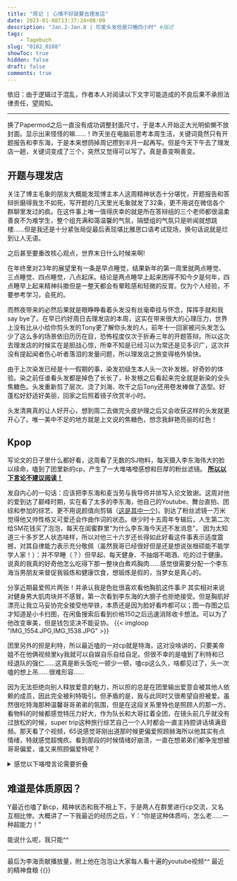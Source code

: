 ```yaml
---
title: "周记 | 心情不好就要去理发店"
date: 2023-01-08T13:37:24+08:00
description: "Jan.2-Jan.8 | 珍爱头发但是只睡四小时" #描述
tags: 
    - Tagebuch
slug: "0102_0108"
showToc: true
hidden: false
draft: false
comments: true
---
```


依旧：由于逻辑过于混乱，作者本人对阅读以下文字可能造成的不良后果不承担法律责任，望周知。

---

换了Papermod之后一直没有成功调整封面尺寸，于是本人开始正大光明偷懒不放封面。显示出来怪怪的嘛……！昨天坐在电脑前思考本周生活，关键词竟然只有开题报告和李东海，于是本来想鸽掉周记攒到半月一起再写。但是今天下午去了理发店一趟，关键词变成了三个，突然又觉得可以写了。真是善变啊善变。

## 开题与理发店
关注了博主毛象的朋友大概能发现博主本人这周精神状态十分堪忧，开题报告和答辩折磨得我生不如死，写开题的几天里光毛象就发了32条，更不用说在微信各个群聊里发过的疯。在这件事上唯一值得庆幸的就是所在答辩组的三个老师都很温柔善良不为难学生，整个组充满和蔼温馨的气氛，隔壁组的气氛只是听闻就想跳楼……但是我还是十分紧张局促最后表现堪比雅思口语考试现场，换句话说就是烂到让人无语。

之后甚至要重改核心观点，世界末日什么时候来啊!

在年终里对23年的展望里有一条是早点睡觉，结果新年的第一周里就两点睡觉、三点睡觉、四点睡觉，八点起床。结论是两点睡早上起来困得不知今夕是何年，四点睡早上起来精神抖擞但是一整天都会有晕眩感和轻微的反胃。仅为个人经验，不要参考学习，会死的。

而熬夜带来的必然后果就是眼睁睁看着头发没有丝毫牵挂与怀念，挥挥手就和我say bye了。在早已约好周日去理发店的本周，这实在带来很大的心理压力，世界上没有比从小给你剪头发的Tony更了解你头发的人，前年十一回家被问头发怎么少了这么多的场景依旧历历在目，恐怖程度仅次于折寿三年的开题答辩。所以这次去理发店的时候实在是胆战心惊，所幸不知是已经习以为常还是见多识广，这次并没有提起闻者伤心听者落泪的发量问题，所以理发店之旅变得格外愉快。

由于上次染发已经是十一假期的事，染发初级生本人头一次补发根。好奇妙的体验。染之前任谁看头发都是掉色了长长了，补发根之后看起来完全就是新染的全头焦糖色。头发重新剪了层次、烫了刘海、吹干之后Tony还用卷发棒做了造型。好蓬松好舒适好美丽，回家之后照着镜子欣赏半小时。

头发清爽真的让人好开心，想到周二去做完头皮护理之后又会收获这样的头发就更开心了。唯一美中不足的地方就是上文说的焦糖色，想念我鲜艳亮丽的红色！

## Kpop
写论文的日子里什么都好看，这周看了无数的SJ物料，每天摄入李东海伟大的脸以续命，嗑到了团里新的cp，产生了一大堆咯噔感想和巨厚的粉丝滤镜。 <u>**所以以下言论不建议阅读！**</u>

发自内心的一句话：应该把李东海和麦当劳与我导师并排写入论文致谢。这周对他的爱到达了巅峰时期，实在看了太多的李东海，他自己的Youtube、舞台直拍、团综和参加的综艺、更不用说颜值向剪辑（[这是其中一个](https://www.bilibili.com/video/BV1k34y1j7J5/))。到达了粉丝滤镜一万米觉得他又帅性格又可爱还会作曲作词的状态。继少时十五周年专辑后，人生第二次给SM花钱买了泡泡，每天在闺蜜群里“为什么李东海今天还不发消息”， 因为太知道三十多岁艺人状态啥样，所以对他三十六岁还长得如此好看这件事表示适度震撼，对其自律能力表示充分敬佩（虽然我哥已经很好但是还是想说张根硕能不能学学人家！）：并不早睡（？）但早起、每天健身、不抽烟不喝酒、吃的过于健康。说真的我真的好奇他怎么吃得下那一整块白煮鸡胸肉……感觉很需要分配一个李东海当男朋友来督促我锻炼和健康饮食，想锻炼是假的，当梦女是真心的。

分享近期最爱照片两张！并承认我是色批很喜欢看他胸肌这件事:P 其实相对来说对健身男大肌肉块并不感冒，第一次看到李东海的大膀子也拒绝接受。但是胸肌好漂亮让我立马妥协完全接受他举铁，本质还是因为脸好看咋都可以；图一存图之后才知道是小卡扫图，在闲鱼搜索后看到价格150之后迅速消除收卡想法。可以为了他改变审美，但是钱包坚决不能妥协。
{{< imgloop "IMG_1554.JPG,IMG_1538.JPG" >}}

团里另外的担是利特，所以最近嗑的一对cp就是特海，这对没啥讲的，只要美帝姐不在他俩视频里ky我就可以自娱自乐自给自足。但很不幸的是嗑到了利特和已经退队的强仁……这真是断头饭吃一顿少一顿，嗑cp这么久，啥都见过了，头一次嗑的想上吊……很难形容……

因为无法拒绝向别人释放爱意的魅力，所以担的总是在团里输出爱意会被其他人依赖的成员，因此完全被利特吸引。但矛盾的是，我与此同时又很希望自担被爱。虽然很吃特海那种温馨哥哥弟弟的氛围，但是在这段关系里特也是照顾人的那一方。看物料的时候都感觉特压力好大，作为队长和大哥扛着全团，在镜头前几乎就没有过放松的时候，super trip这种旅行综艺自己一个人时都会一直主持腔讲话填满音频。那天看了个视频，65说感觉哥刚出道那时候更偏爱照顾赫海所以他其实有点情绪，特就感觉超愧疚。看到那段的时候情绪好崩溃，一直在想弟弟们都争宠想被哥哥偏爱，谁又来照顾偏爱特呢？

  <details>
    <summary>感觉以下咯噔言论需要折叠</summary>
    （以防有人看写在最前，虽然叫姐但不是泥塑粉，只是习惯称呼）<br>
    于是考古的时候看到在强仁面前露出忘记镜头非常放松的一面、在演唱会念强仁名字哭到说不出话的姐，一头就栽进去了。事到如今才遇上这对cp可以说是我的大劫。现在镜头前无坚不摧的姐，原来之前也会依赖一个偏爱他的弟弟，看上去非常娇气，真的被这种反差完全打败……他们的氛围真的好奇妙，前姐夫ins清空前，内容总结起来就是他的小狗他的jio和姐，自己的照片都没有几张，完全偏爱姐，姐也只在和前姐夫一起的时候展示出平时不会有的样子……俩人甚至因为太黏被公司要求减少一起活动<br>
    嗯，至于为啥是过世美帝呢？前姐夫因为酒驾被粉丝抵制退团，姐目前完全独立坚强，前姐夫和别的成员还有明面上的联系，和姐完全看不到互动……总之就是嗑得我好想上吊……现在还能找到第二个这么爱姐的吗……
  </details>

## 难道是体质原因？
Y最近也嗑了新cp，精神状态和我不相上下，于是两人在群里进行cp交流，又名互相比惨。大概讲了一下我最近的经历之后，Y：“你是这种体质吗，怎么老……一种超能力！”

能说什么呢，我只能^^

---

最后为李海贡献播放量，附上他在泡泡让大家每人看十遍的youtube视频^^ 最近的精神食粮
{{<youtube w49TkgStmIQ>}}